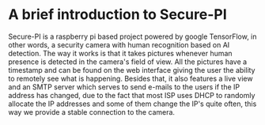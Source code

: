 # A brief introduction to Secure-PI
Secure-PI is a raspberry pi based project powered by google TensorFlow, in other words, a security camera with human recognition based on AI detection.
The way it works is that it takes pictures whenever human presence is detected in the camera's field of view. All the pictures have a timestamp and can be found on the web interface giving the user the ability to remotely see what is happening. Besides that, it also features a live view and an SMTP server which serves to send e-mails to the users if the IP address has changed, due to the fact that most ISP uses DHCP to randomly allocate the IP addresses and some of them change the IP's quite often, this way we provide a stable connection to the camera.
